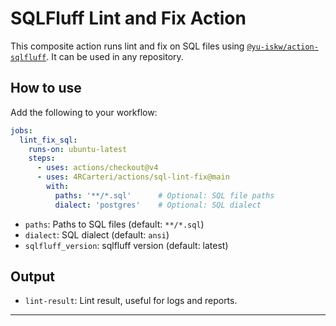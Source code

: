# SQLFluff Lint and Fix Action

This composite action runs lint and fix on SQL files using [`@yu-iskw/action-sqlfluff`](https://github.com/yu-iskw/action-sqlfluff). It can be used in any repository.

## How to use

Add the following to your workflow:

```yaml
jobs:
  lint_fix_sql:
    runs-on: ubuntu-latest
    steps:
      - uses: actions/checkout@v4
      - uses: 4RCarteri/actions/sql-lint-fix@main
        with:
          paths: '**/*.sql'      # Optional: SQL file paths
          dialect: 'postgres'    # Optional: SQL dialect
```

- `paths`: Paths to SQL files (default: `**/*.sql`)
- `dialect`: SQL dialect (default: `ansi`)
- `sqlfluff_version`: sqlfluff version (default: latest)

## Output

- `lint-result`: Lint result, useful for logs and reports.

---
